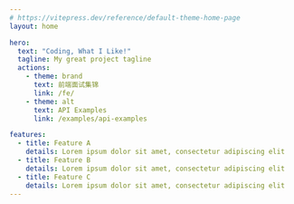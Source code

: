 ```yaml
---
# https://vitepress.dev/reference/default-theme-home-page
layout: home

hero:
  text: "Coding, What I Like!"
  tagline: My great project tagline
  actions:
    - theme: brand
      text: 前端面试集锦
      link: /fe/
    - theme: alt
      text: API Examples
      link: /examples/api-examples

features:
  - title: Feature A
    details: Lorem ipsum dolor sit amet, consectetur adipiscing elit
  - title: Feature B
    details: Lorem ipsum dolor sit amet, consectetur adipiscing elit
  - title: Feature C
    details: Lorem ipsum dolor sit amet, consectetur adipiscing elit
---
```


